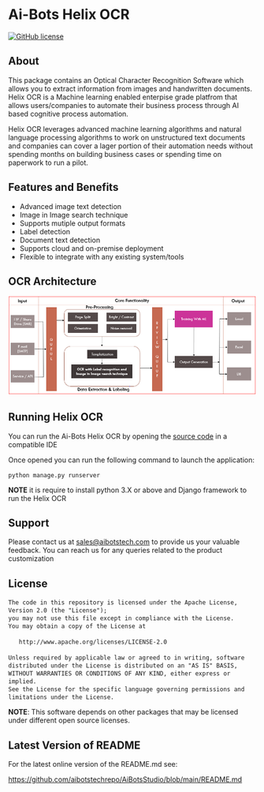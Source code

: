 
# Ai-Bots Helix OCR
[![GitHub license](https://img.shields.io/badge/license-Apache--2.0-blue.svg)](https://raw.githubusercontent.com/tesseract-ocr/tesseract/master/LICENSE)


## About

This package contains an Optical Character Recognition Software which allows you to extract information from images and handwritten documents. Helix OCR is a Machine learning enabled enterpise grade platfrom that allows users/companies to automate their business process through AI based cognitive process automation.

Helix OCR leverages advanced machine learning algorithms and natural language processing algorithms to work on unstructured text documents and companies can cover a lager portion of their automation needs without spending months on building business cases or spending time on paperwork to run a pilot.

## Features and Benefits

- Advanced image text detection
- Image in Image search technique 
- Supports mutiple output formats
- Label detection 
- Document text detection
- Supports cloud and on-premise deployment
- Flexible to integrate with any existing system/tools 

## OCR Architecture

![screenshot](./imgs/OCRARC.PNG)


## Running Helix OCR

You can run the Ai-Bots Helix OCR by opening the [source code](https://github.com/aibotstechrepo/Helix-Enterprise) in a compatible IDE

Once opened you can run the following command to launch the application:

    python manage.py runserver

**NOTE** it is require to install python 3.X or above and Django framework to run the Helix OCR

## Support

Please contact us at sales@aibotstech.com to provide us your valuable feedback. You can reach us for any queries related to the product customization


## License

    The code in this repository is licensed under the Apache License, Version 2.0 (the "License");
    you may not use this file except in compliance with the License.
    You may obtain a copy of the License at

       http://www.apache.org/licenses/LICENSE-2.0

    Unless required by applicable law or agreed to in writing, software
    distributed under the License is distributed on an "AS IS" BASIS,
    WITHOUT WARRANTIES OR CONDITIONS OF ANY KIND, either express or implied.
    See the License for the specific language governing permissions and
    limitations under the License.

**NOTE**: This software depends on other packages that may be licensed under different open source licenses.


## Latest Version of README

For the latest online version of the README.md see:

https://github.com/aibotstechrepo/AiBotsStudio/blob/main/README.md


